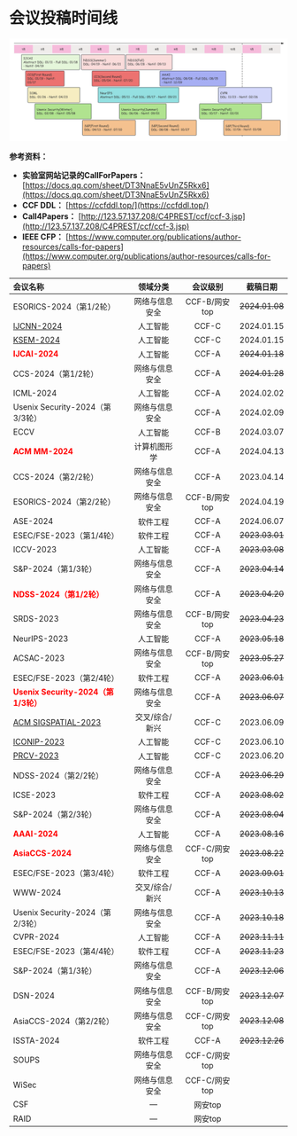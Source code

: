 # 会议投稿时间线

![confDDLv1](./confDDLv3.png)

**参考资料：**

- **实验室网站记录的CallForPapers：** [https://docs.qq.com/sheet/DT3NnaE5vUnZ5Rkx6](https://docs.qq.com/sheet/DT3NnaE5vUnZ5Rkx6)
- **CCF DDL：** [https://ccfddl.top/](https://ccfddl.top/)
- **Call4Papers：** [http://123.57.137.208/C4PREST/ccf/ccf-3.jsp](http://123.57.137.208/C4PREST/ccf/ccf-3.jsp)
- **IEEE CFP：** [https://www.computer.org/publications/author-resources/calls-for-papers](https://www.computer.org/publications/author-resources/calls-for-papers)

| 会议名称                                                     |    领域分类    |   会议级别    |       截稿日期        |
| :----------------------------------------------------------- | :------------: | :-----------: | :-------------------: |
| ESORICS-2024（第1/2轮）                                      | 网络与信息安全 | CCF-B/网安top | <del>2024.01.08</del> |
| [IJCNN-2024](https://2024.ieeewcci.org/)                     |    人工智能    |     CCF-C     |      2024.01.15       |
| [KSEM-2024](https://ai-edge.net/)                            |    人工智能    |     CCF-C     |      2024.01.15       |
| <b style="color:red">IJCAI-2024</b>                          |    人工智能    |     CCF-A     | <del>2024.01.18</del> |
| CCS-2024（第1/2轮）                                          | 网络与信息安全 |     CCF-A     | <del>2024.01.28</del> |
| ICML-2024                                                    |    人工智能    |     CCF-A     |      2024.02.02       |
| Usenix Security-2024（第3/3轮）                              | 网络与信息安全 |     CCF-A     |      2024.02.09       |
| ECCV                                                         |    人工智能    |     CCF-B     |      2024.03.07       |
| <b style="color:red">ACM MM-2024</b>                         |  计算机图形学  |     CCF-A     |      2024.04.13       |
| CCS-2024（第2/2轮）                                          | 网络与信息安全 |     CCF-A     |      2023.04.14       |
| ESORICS-2024（第2/2轮）                                      | 网络与信息安全 | CCF-B/网安top |      2024.04.19       |
| ASE-2024                                                     |    软件工程    |     CCF-A     |      2024.06.07       |
| ESEC/FSE-2023（第1/4轮）                                     |    软件工程    |     CCF-A     | <del>2023.03.01</del> |
| ICCV-2023                                                    |    人工智能    |     CCF-A     | <del>2023.03.08</del> |
| S&P-2024（第1/3轮）                                          | 网络与信息安全 |     CCF-A     | <del>2023.04.14</del> |
| <b style="color:red">NDSS-2024（第1/2轮）</b>                | 网络与信息安全 |     CCF-A     | <del>2023.04.20</del> |
| SRDS-2023                                                    | 网络与信息安全 | CCF-B/网安top | <del>2023.04.23</del> |
| NeurIPS-2023                                                 |    人工智能    |     CCF-A     | <del>2023.05.18</del> |
| ACSAC-2023                                                   | 网络与信息安全 | CCF-B/网安top | <del>2023.05.27</del> |
| ESEC/FSE-2023（第2/4轮）                                     |    软件工程    |     CCF-A     | <del>2023.06.01</del> |
| <b style="color:red">Usenix Security-2024（第1/3轮）</b>     | 网络与信息安全 |     CCF-A     | <del>2023.06.07</del> |
| [ACM SIGSPATIAL-2023](http://sigspatial2023.sigspatial.org/) | 交叉/综合/新兴 |     CCF-C     |      2023.06.09       |
| [ICONIP-2023](http://iconip2023.org/)                        |    人工智能    |     CCF-C     |      2023.06.10       |
| [PRCV-2023](https://prcv2023.xmu.edu.cn/lwtg.htm)            |    人工智能    |     CCF-C     |      2023.06.20       |
| NDSS-2024（第2/2轮）                                         | 网络与信息安全 |     CCF-A     | <del>2023.06.29</del> |
| ICSE-2023                                                    |    软件工程    |     CCF-A     | <del>2023.08.02</del> |
| S&P-2024（第2/3轮）                                          | 网络与信息安全 |     CCF-A     | <del>2023.08.04</del> |
| <b style="color:red">AAAI-2024</b>                           |    人工智能    |     CCF-A     | <del>2023.08.16</del> |
| <b style="color:red">AsiaCCS-2024</b>                        | 网络与信息安全 | CCF-C/网安top | <del>2023.08.22</del> |
| ESEC/FSE-2023（第3/4轮）                                     |    软件工程    |     CCF-A     | <del>2023.09.01</del> |
| WWW-2024                                                     | 交叉/综合/新兴 |     CCF-A     | <del>2023.10.13</del> |
| Usenix Security-2024（第2/3轮）                              | 网络与信息安全 |     CCF-A     | <del>2023.10.18</del> |
| CVPR-2024                                                    |    人工智能    |     CCF-A     | <del>2023.11.11</del> |
| ESEC/FSE-2023（第4/4轮）                                     |    软件工程    |     CCF-A     | <del>2023.11.23</del> |
| S&P-2024（第1/3轮）                                          | 网络与信息安全 |     CCF-A     | <del>2023.12.06</del> |
| DSN-2024                                                     | 网络与信息安全 | CCF-B/网安top | <del>2023.12.07</del> |
| AsiaCCS-2024（第2/2轮）                                      | 网络与信息安全 | CCF-C/网安top | <del>2023.12.08</del> |
| ISSTA-2024                                                   |    软件工程    |     CCF-A     | <del>2023.12.26</del> |
| SOUPS                                                        | 网络与信息安全 | CCF-C/网安top |                       |
| WiSec                                                        | 网络与信息安全 | CCF-C/网安top |                       |
| CSF                                                          |       —        |    网安top    |                       |
| RAID                                                         |       —        |    网安top    |                       |


